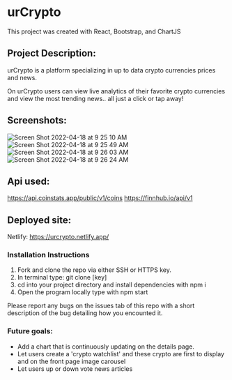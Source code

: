 # urCrypto
This project was created with React, Bootstrap, and ChartJS

## Project Description:

urCrypto is a platform specializing in up to data crypto currencies prices and news. 

On urCrypto users can view live analytics of their favorite crypto currencies and view the most trending news.. all just a click or tap away! 



## Screenshots:
![Screen Shot 2022-04-18 at 9 25 10 AM](https://media.git.generalassemb.ly/user/41257/files/bf76a280-bef9-11ec-9c26-cc504c7f3ab1)
![Screen Shot 2022-04-18 at 9 25 49 AM](https://media.git.generalassemb.ly/user/41257/files/bf76a280-bef9-11ec-8992-31f9050404b8)
![Screen Shot 2022-04-18 at 9 26 03 AM](https://media.git.generalassemb.ly/user/41257/files/c00f3900-bef9-11ec-8298-4b58ff8a0c61)
![Screen Shot 2022-04-18 at 9 26 24 AM](https://media.git.generalassemb.ly/user/41257/files/bf76a280-bef9-11ec-8af8-897de0368977)



## Api used:
https://api.coinstats.app/public/v1/coins
https://finnhub.io/api/v1

## Deployed site:
Netlify: https://urcrypto.netlify.app/


### Installation Instructions

1. Fork and clone the repo via either SSH or HTTPS key.
2. In terminal type: git clone [key]
3. cd into your project directory and install dependencies with npm i
4. Open the program locally type with npm start

Please report any bugs on the issues tab of this repo with a short description of the bug detailing how you encounted it. 

### Future goals:

- Add a chart that is continuously updating on the details page. 
- Let users create a 'crypto watchlist' and these crypto are first to display and on the front page image carousel
- Let users up or down vote news articles
